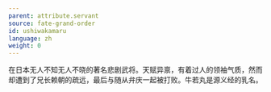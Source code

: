 ```yaml
---
parent: attribute.servant
source: fate-grand-order
id: ushiwakamaru
language: zh
weight: 0
---
```


在日本无人不知无人不晓的著名悲剧武将。天赋异禀，有着过人的领袖气质，然而却遭到了兄长赖朝的疏远，最后与随从弁庆一起被打败。牛若丸是源义经的乳名。
